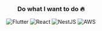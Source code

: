 <div align=center>

  ### Do what I want to do 🔥 

  ![Flutter](https://img.shields.io/badge/Flutter-02569B.svg?&style=for-the-badge&logo=Flutter&logoColor=white)
  ![React](https://img.shields.io/badge/React-61DAFB.svg?&style=for-the-badge&logo=React&logoColor=black)
  ![NestJS](https://img.shields.io/badge/NestJS-E0234E.svg?&style=for-the-badge&logo=NestJS&logoColor=white)
  ![AWS](https://img.shields.io/badge/AWS-232F3E.svg?&style=for-the-badge&logo=AmazonAWS&logoColor=white)
  
</div>
